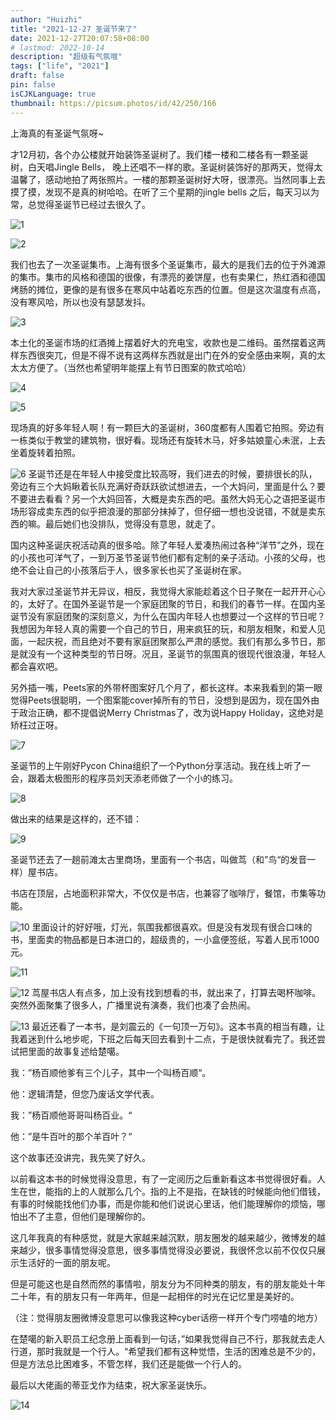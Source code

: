 ```yaml
---
author: "Huizhi"
title: "2021-12-27 圣诞节来了"
date: 2021-12-27T20:07:58+08:00
# lastmod: 2022-10-14
description: "超级有气氛哦"
tags: ["life", "2021"]
draft: false
pin: false
isCJKLanguage: true
thumbnail: https://picsum.photos/id/42/250/166
---
```



上海真的有圣诞气氛呀~

才12月初，各个办公楼就开始装饰圣诞树了。我们楼一楼和二楼各有一颗圣诞树，白天唱Jingle Bells， 晚上还唱不一样的歌。圣诞树装饰好的那两天，觉得太温馨了，感动地拍了两张照片。一楼的那颗圣诞树好大呀，很漂亮。当然同事上去摸了摸，发现不是真的树哈哈。在听了三个星期的jingle bells 之后，每天习以为常，总觉得圣诞节已经过去很久了。

![1](/img/20211227/1.jpg)

![2](/img/20211227/2.jpg)

我们也去了一次圣诞集市。上海有很多个圣诞集市，最大的是我们去的位于外滩源的集市。集市的风格和德国的很像，有漂亮的姜饼屋，也有卖果仁，热红酒和德国烤肠的摊位，更像的是有很多在寒风中站着吃东西的位置。但是这次温度有点高，没有寒风哈，所以也没有瑟瑟发抖。

![3](/img/20211227/3.jpg)

本土化的圣诞市场的红酒摊上摆着好大的充电宝，收款也是二维码。虽然摆着这两样东西很突兀，但是不得不说有这两样东西就是出门在外的安全感由来啊，真的太太太方便了。（当然也希望明年能摆上有节日图案的款式哈哈）

![4](/img/20211227/4.jpg)

![5](/img/20211227/5.jpg)

现场真的好多年轻人啊！有一颗巨大的圣诞树，360度都有人围着它拍照。旁边有一栋类似于教堂的建筑物，很好看。现场还有旋转木马，好多姑娘童心未泯，上去坐着旋转着拍照。

![6](/img/20211227/6.jpg)
圣诞节还是在年轻人中接受度比较高呀，我们进去的时候，要排很长的队，旁边有三个大妈瞅着长队充满好奇跃跃欲试想进去，一个大妈问，里面是什么？要不要进去看看？另一个大妈回答，大概是卖东西的吧。虽然大妈无心之语把圣诞市场形容成卖东西的似乎把浪漫的那部分抹掉了，但仔细一想也没说错，不就是卖东西的嘛。最后她们也没排队，觉得没有意思，就走了。

国内这种圣诞庆祝活动真的很多哈。除了年轻人爱凑热闹过各种“洋节”之外，现在的小孩也可洋气了，一到万圣节圣诞节他们都有定制的亲子活动。小孩的父母，也绝不会让自己的小孩落后于人，很多家长也买了圣诞树在家。

我对大家过圣诞节并无异议，相反，我觉得大家能趁着这个日子聚在一起开开心心的，太好了。在国外圣诞节是一个家庭团聚的节日，和我们的春节一样。在国内圣诞节没有家庭团聚的深刻意义，为什么在国内年轻人也想要过一个这样的节日呢？我想因为年轻人真的需要一个自己的节日，用来疯狂的玩，和朋友相聚，和爱人见面，一起庆祝，而且绝对不要有家庭团聚那么严肃的感觉。我们有那么多节日，那是就没有一个这种类型的节日呀。况且，圣诞节的氛围真的很现代很浪漫，年轻人都会喜欢吧。

另外插一嘴，Peets家的外带杯图案好几个月了，都长这样。本来我看到的第一眼觉得Peets很聪明，一个图案能cover掉所有的节日，没想到是因为，现在国外由于政治正确，都不提倡说Merry Christmas了，改为说Happy Holiday，这绝对是矫枉过正呀。

![7](/img/20211227/7.jpg)

圣诞节的上午刚好Pycon China组织了一个Python分享活动。我在线上听了一会，跟着太极图形的程序员刘天添老师做了一个小的练习。

![8](/img/20211227/8.png)

做出来的结果是这样的，还不错：


![9](/img/20211227/9.gif)


圣诞节还去了一趟前滩太古里商场，里面有一个书店，叫做茑（和”鸟“的发音一样）屋书店。

书店在顶层，占地面积非常大，不仅仅是书店，也兼容了咖啡厅，餐馆，市集等功能。

![10](/img/20211227/10.jpg)
里面设计的好好哦，灯光，氛围我都很喜欢。但是没有发现有很合口味的书，里面卖的物品都是日本进口的，超级贵的，一小盒便签纸，写着人民币1000元。

![11](/img/20211227/11.jpg)


![12](/img/20211227/12.jpg)
茑屋书店人有点多，加上没有找到想看的书，就出来了，打算去喝杯咖啡。突然外面聚集了很多人，广播里说有演奏，我们也凑了会热闹。


![13](/img/20211227/13.jpg)
最近还看了一本书，是刘震云的《一句顶一万句》。这本书真的相当有趣，让我着迷到什么地步呢，下班之后每天回去看到十二点，于是很快就看完了。我还尝试把里面的故事复述给楚噶。

我：”杨百顺他爹有三个儿子，其中一个叫杨百顺“。

他：逻辑清楚，但您乃废话文学代表。

我：”杨百顺他哥哥叫杨百业。“

他：”是牛百叶的那个羊百叶？“

这个故事还没讲完，我先笑了好久。

以前看这本书的时候觉得没意思，有了一定阅历之后重新看这本书觉得很好看。人生在世，能指的上的人就那么几个。指的上不是指，在缺钱的时候能向他们借钱，有事的时候能找他们办事，而是你能和他们说说心里话，他们能理解你的烦恼，哪怕出不了主意，但他们是理解你的。

这几年我真的有种感觉，就是大家越来越沉默，朋友圈发的越来越少，微博发的越来越少，很多事情觉得没意思，很多事情觉得没必要说，我很怀念以前不仅仅只展示生活好的一面的朋友呢。

但是可能这也是自然而然的事情啦，朋友分为不同种类的朋友，有的朋友能处十年二十年，有的朋友只有一年两年，但是一起相伴的时光在记忆里是美好的。

（注：觉得朋友圈微博没意思可以像我这种cyber话痨一样开个专门唠嗑的地方）

在楚噶的新入职员工纪念册上面看到一句话，”如果我觉得自己不行，那我就去走人行道，那时我就是一个行人。“希望我们都有这种觉悟，生活的困难总是不少的，但是方法总比困难多，不管怎样，我们还是能做一个行人的。

最后以大佬画的蒂亚戈作为结束，祝大家圣诞快乐。


![14](/img/20211227/14.jpg)